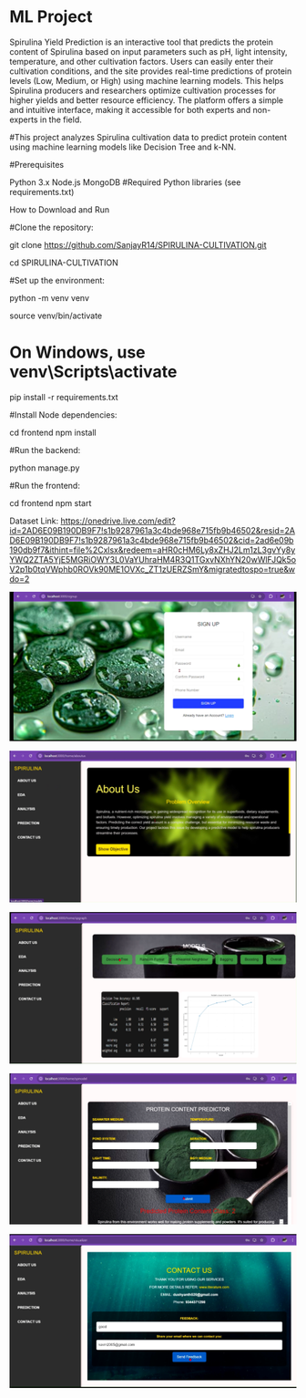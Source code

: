 ﻿# ML Project
Spirulina Yield Prediction is an interactive tool that predicts the protein content of Spirulina based on input parameters such as pH, light intensity, temperature, and other cultivation factors. Users can easily enter their cultivation conditions, and the site provides real-time predictions of protein levels (Low, Medium, or High) using machine learning models. This helps Spirulina producers and researchers optimize cultivation processes for higher yields and better resource efficiency. The platform offers a simple and intuitive interface, making it accessible for both experts and non-experts in the field.


#This project analyzes Spirulina cultivation data to predict protein content using machine learning models like Decision Tree and k-NN.




#Prerequisites


Python 3.x
Node.js
MongoDB
#Required Python libraries (see requirements.txt)



How to Download and Run



#Clone the repository:



git clone https://github.com/SanjayR14/SPIRULINA-CULTIVATION.git


cd SPIRULINA-CULTIVATION



#Set up the environment:



python -m venv venv


source venv/bin/activate  


# On Windows, use venv\Scripts\activate


pip install -r requirements.txt



#Install Node dependencies:


cd frontend
npm install


#Run the backend:


python manage.py


#Run the frontend:


cd frontend
npm start



Dataset Link:
https://onedrive.live.com/edit?id=2AD6E09B190DB9F7!s1b9287961a3c4bde968e715fb9b46502&resid=2AD6E09B190DB9F7!s1b9287961a3c4bde968e715fb9b46502&cid=2ad6e09b190db9f7&ithint=file%2Cxlsx&redeem=aHR0cHM6Ly8xZHJ2Lm1zL3gvYy8yYWQ2ZTA5YjE5MGRiOWY3L0VaYUhraHM4R3Q1TGxvNXhYN20wWlFJQk5oV2p1b0tqVWphb0ROVk90ME1OVXc_ZT1zUERZSmY&migratedtospo=true&wdo=2



![Alt text](./images/Screenshot%202024-10-24%20125003.png)


![Alt text](./images/Screenshot%202024-10-24%20125033.png)



![Alt text](./images/Screenshot%202024-10-24%20125056.png)


![Alt text](./images/Screenshot%202024-10-24%20125120.png)



![Alt text](./images/Screenshot%202024-10-24%20125145.png)




